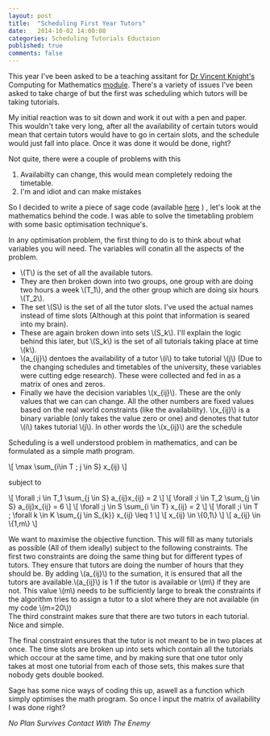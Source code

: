 ```yaml
---
layout: post
title:  "Scheduling First Year Tutors"
date:   2014-10-02 14:00:08
categories: Scheduling Tutorials Eductaion
published: true 
comments: false
---
```


This year I've been asked to be a teaching assitant for [Dr Vincent Knight's](https://plus.google.com/+VincentKnight/posts) Computing for Mathematics [module](http://vincent-knight.com/Computing_for_mathematics/).
There's a variety of issues I've been asked to take charge of but the first was scheduling which tutors will be taking tutorials.

My initial reaction was to sit down and work it out with a pen and paper.
This wouldn't take very long, after all the availability of certain tutors would mean that certain tutors would have to go in certain slots, and the schedule would just fall into place.
Once it was done it would be done, right?

Not quite, there were a couple of problems with this

1. Availabilty can change, this would mean completely redoing the timetable.
2. I'm and idiot and can make mistakes

So I decided to write a piece of sage code (available [here](https://github.com/JasYoung314/scheduler) ) , let's look at the mathematics behind the code.
I was able to solve the timetabling problem with some basic optimisation technique's.

In any optimisation problem, the first thing to do is to think about what variables you will need.
The variables will conatin all the aspects of the problem.

- \\(T\\) is the set of all the available tutors. 
- They are then broken down into two groups, one group with are doing two hours a week \\(T_1\\), and the other group which are doing six hours \\(T_2\\).
- The set \\(S\\) is the set of all the tutor slots. I've used the actual names instead of time slots (Although at this point that information is seared into my brain).
- These are again broken down into sets \\(S_k\\). I'll explain the logic behind this later, but \\(S_k\\) is the set of all tutorials taking place at time \\(k\\).
- \\(a\_{ij}\\) dentoes the availability of a tutor \\(i\\) to take tutorial \\(j\\) (Due to the changing schedules and timetables of the university, these variables were cutting edge research). These were collected and fed in as a matrix of ones and zeros.
- Finally we have the decision variables \\(x\_{ij}\\).
These are the only values that we can can change. All the other numbers are fixed values based on the real world constraints (like the availability).
\\(x\_{ij}\\)  is a binary variable (only takes the value zero or one) and denotes that tutor \\(i\\) takes tutorial \\(j\\). In other words the \\(x\_{ij}\\) are the schedule

Scheduling is a well understood problem in mathematics, and can be formulated as a simple math program.

\\[ \max \sum\_{i\in T \; j \in S} x\_{ij} \\]


subject to

\\[   \forall \;i \in T\_1 \sum\_{j \in S} a\_{ij}x\_{ij} = 2 \\] 
\\[   \forall \;i \in T\_2 \sum\_{j \in S} a\_{ij}x\_{ij} = 6 \\] 
\\[   \forall \;j \in S \sum\_{i \in T} x\_{ij} = 2 \\]
\\[   \forall \;i \in T \; \forall k \in K \sum\_{j \in S\_{k}} x\_{ij} \leq 1 \\]
\\[   x\_{ij} \in \\{0,1\\} \\]
\\[   a\_{ij} \in \\{1,m\\} \\]


We want to maximise the objective function. This will fill as many tutorials as possible (All of them ideally) subject to the following constraints.
The first two constraints are doing the same thing but for different types of tutors.
They ensure that tutors are doing the number of hours that they should be.
By adding \\(a\_{ij}\\) to the sumation, it is ensured that all the tutors are available.\\(a\_{ij}\\) is 1 if the tutor is available or \\(m\\) if they are not. This value \\(m\\) needs to be sufficiently large to break the constraints if the algorithm tries to assign a tutor to a slot where they are not available (in my code \\(m=20\\))  
The third constraint makes sure that there are two tutors in each tutorial. Nice and simple.

The final constraint ensures that the tutor is not meant to be in two places at once. 
The time slots are broken up into sets which contain all the tutorials which occour at the same time, and by making sure that one tutor only takes at most one tutorial from each of those sets, this makes sure that nobody gets double booked.

Sage has some nice ways of coding this up, aswell as a function which simply optimises the math program. So once I input the matrix of availability I was done right?

*No Plan Survives Contact With The Enemy*   



